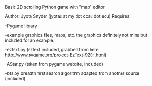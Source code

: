 Basic 2D scrolling Python game with "map" editor

Author: Jyota Snyder (jyotas at my dot ccsu dot edu)
Requires: 

-Pygame library 

-example graphics files, maps, etc. the graphics definitely not mine but included for an example.

-eztext.py (eztext included, grabbed from here http://www.pygame.org/project-EzText-920-.html)

-AStar.py (taken from pygame website, included)

-bfs.py breadth first search algorithm adapted from another source (included)
